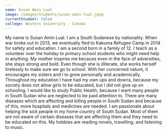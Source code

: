 ```yaml
---
name: Susan Amin Lual
image: /images/students/susan-amin-lual.jpeg
currentStudent: false
college: Western University - Canada
---
```


My name is Susan Amin Lual. I am a South Sudanese by nationality. When war broke out in 2013, we eventually fled to Kakuma Refugee Camp in 2014 for safety and education. I am a second born in a family of 12. I teach as a volunteer over the holiday to primary school students who might need help in anything. My mother inspires me because even in the face of adversities, she stays strong and bold. Even though she is illiterate, she works herself tirelessly to make sure we go to school. With her concerned nature, it encourages my sisters and I to grow personally and academically. Throughout my education I have had my own ups and downs, because my society does not allow girls to be educated, but I did not give up on schooling. I would like to study Public Health, because I want many people in South Sudan who are neglected to be paid attention to. There are many diseases which are affecting and killing people in South Sudan and because of this, more hospitals and medicines are needed. I am passionate about helping the sick people in my home country of South Sudan. Most of them are not aware of certain diseases that are affecting them and they need to be educated on this. My hobbies are reading novels, travelling, and listening to music.
